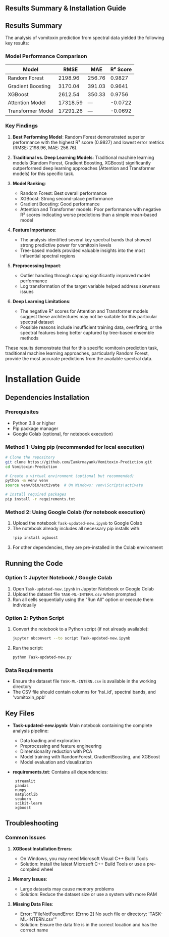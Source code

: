 ## Results Summary & Installation Guide

## Results Summary

The analysis of vomitoxin prediction from spectral data yielded the following key results:

### Model Performance Comparison

| Model | RMSE | MAE | R² Score |
|-------|------|-----|----------|
| Random Forest | 2198.96 | 256.76 | 0.9827 |
| Gradient Boosting | 3170.04 | 391.03 | 0.9641 |
| XGBoost | 2612.54 | 350.33 | 0.9756 |
| Attention Model | 17318.59 | — | -0.0722 |
| Transformer Model | 17291.26 | — | -0.0692 |

### Key Findings

1. **Best Performing Model**: Random Forest demonstrated superior performance with the highest R² score (0.9827) and lowest error metrics (RMSE: 2198.96, MAE: 256.76).

2. **Traditional vs. Deep Learning Models**: Traditional machine learning models (Random Forest, Gradient Boosting, XGBoost) significantly outperformed deep learning approaches (Attention and Transformer models) for this specific task.

3. **Model Ranking**:
   - Random Forest: Best overall performance
   - XGBoost: Strong second-place performance
   - Gradient Boosting: Good performance
   - Attention and Transformer models: Poor performance with negative R² scores indicating worse predictions than a simple mean-based model

4. **Feature Importance**: 
   - The analysis identified several key spectral bands that showed strong predictive power for vomitoxin levels
   - Tree-based models provided valuable insights into the most influential spectral regions

5. **Preprocessing Impact**: 
   - Outlier handling through capping significantly improved model performance
   - Log transformation of the target variable helped address skewness issues

6. **Deep Learning Limitations**:
   - The negative R² scores for Attention and Transformer models suggest these architectures may not be suitable for this particular spectral dataset
   - Possible reasons include insufficient training data, overfitting, or the spectral features being better captured by tree-based ensemble methods

These results demonstrate that for this specific vomitoxin prediction task, traditional machine learning approaches, particularly Random Forest, provide the most accurate predictions from the available spectral data.


# Installation Guide 

## Dependencies Installation

### Prerequisites
- Python 3.8 or higher
- Pip package manager
- Google Colab (optional, for notebook execution)

### Method 1: Using pip (recommended for local execution)

```bash
# Clone the repository
git clone https://github.com/Iamkrmayank/Vomitoxin-Prediction.git
cd Vomitoxin-Prediction

# Create a virtual environment (optional but recommended)
python -m venv venv
source venv/bin/activate  # On Windows: venv\Scripts\activate

# Install required packages
pip install -r requirements.txt
```

### Method 2: Using Google Colab (for notebook execution)

1. Upload the notebook `Task-updated-new.ipynb` to Google Colab
2. The notebook already includes all necessary pip installs with:
   ```python
   !pip install xgboost
   ```
3. For other dependencies, they are pre-installed in the Colab environment

## Running the Code

### Option 1: Jupyter Notebook / Google Colab
1. Open `Task-updated-new.ipynb` in Jupyter Notebook or Google Colab
2. Upload the dataset file `TASK-ML-INTERN.csv` when prompted
3. Run all cells sequentially using the "Run All" option or execute them individually

### Option 2: Python Script
1. Convert the notebook to a Python script (if not already available):
   ```bash
   jupyter nbconvert --to script Task-updated-new.ipynb
   ```
2. Run the script:
   ```bash
   python Task-updated-new.py
   ```

### Data Requirements
- Ensure the dataset file `TASK-ML-INTERN.csv` is available in the working directory
- The CSV file should contain columns for 'hsi_id', spectral bands, and 'vomitoxin_ppb'

## Key Files

- **Task-updated-new.ipynb**: Main notebook containing the complete analysis pipeline:
  - Data loading and exploration
  - Preprocessing and feature engineering
  - Dimensionality reduction with PCA
  - Model training with RandomForest, GradientBoosting, and XGBoost
  - Model evaluation and visualization
  
- **requirements.txt**: Contains all dependencies:
  ```
   streamlit
   pandas
   numpy
   matplotlib
   seaborn
   scikit-learn
   xgboost
  ```

## Troubleshooting

### Common Issues

1. **XGBoost Installation Errors**:
   - On Windows, you may need Microsoft Visual C++ Build Tools
   - Solution: Install the latest Microsoft C++ Build Tools or use a pre-compiled wheel

2. **Memory Issues**:
   - Large datasets may cause memory problems
   - Solution: Reduce the dataset size or use a system with more RAM

3. **Missing Data Files**:
   - Error: "FileNotFoundError: [Errno 2] No such file or directory: 'TASK-ML-INTERN.csv'"
   - Solution: Ensure the data file is in the correct location and has the correct name


